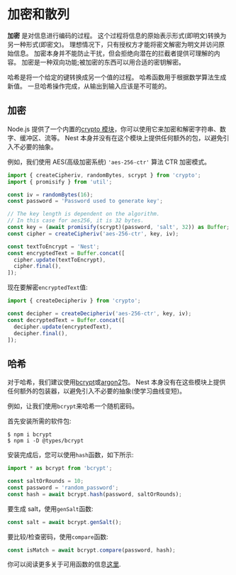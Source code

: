 # 加密和散列

**加密** 是对信息进行编码的过程。
这个过程将信息的原始表示形式(即明文)转换为另一种形式(即密文)。
理想情况下，只有授权方才能将密文解密为明文并访问原始信息。
加密本身并不能防止干扰，但会拒绝向潜在的拦截者提供可理解的内容。
加密是一种双向功能;被加密的东西可以用合适的密钥解密。

哈希是将一个给定的键转换成另一个值的过程。
哈希函数用于根据数学算法生成新值。
一旦哈希操作完成，从输出到输入应该是不可能的。

## 加密

Node.js 提供了一个内置的[crypto 模块](https://nodejs.org/api/crypto.html)，你可以使用它来加密和解密字符串、数字、缓冲区、流等。
Nest 本身并没有在这个模块上提供任何额外的包，以避免引入不必要的抽象。

例如，我们使用 AES(高级加密系统) `'aes-256-ctr'` 算法 CTR 加密模式。

```typescript
import { createCipheriv, randomBytes, scrypt } from 'crypto';
import { promisify } from 'util';

const iv = randomBytes(16);
const password = 'Password used to generate key';

// The key length is dependent on the algorithm.
// In this case for aes256, it is 32 bytes.
const key = (await promisify(scrypt)(password, 'salt', 32)) as Buffer;
const cipher = createCipheriv('aes-256-ctr', key, iv);

const textToEncrypt = 'Nest';
const encryptedText = Buffer.concat([
  cipher.update(textToEncrypt),
  cipher.final(),
]);
```

现在要解密`encryptedText`值:

```typescript
import { createDecipheriv } from 'crypto';

const decipher = createDecipheriv('aes-256-ctr', key, iv);
const decryptedText = Buffer.concat([
  decipher.update(encryptedText),
  decipher.final(),
]);
```

## 哈希

对于哈希，我们建议使用[bcrypt](https://www.npmjs.com/package/bcrypt)或[argon2](https://www.npmjs.com/package/argon2)包。
Nest 本身没有在这些模块上提供任何额外的包装器，以避免引入不必要的抽象(使学习曲线变短)。

例如，让我们使用`bcrypt`来哈希一个随机密码。

首先安装所需的软件包:

```shell
$ npm i bcrypt
$ npm i -D @types/bcrypt
```

安装完成后，您可以使用`hash`函数，如下所示:

```typescript
import * as bcrypt from 'bcrypt';

const saltOrRounds = 10;
const password = 'random_password';
const hash = await bcrypt.hash(password, saltOrRounds);
```

要生成 salt，使用`genSalt`函数:

```typescript
const salt = await bcrypt.genSalt();
```

要比较/检查密码，使用`compare`函数:

```typescript
const isMatch = await bcrypt.compare(password, hash);
```

你可以阅读更多关于可用函数的信息[这里](https://www.npmjs.com/package/bcrypt).
